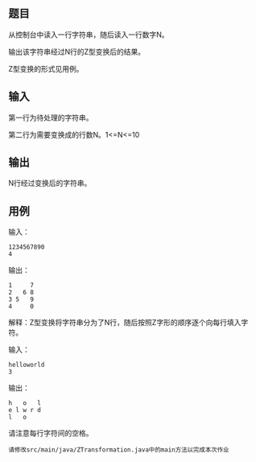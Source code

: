 ## 题目

从控制台中读入一行字符串，随后读入一行数字N。

输出该字符串经过N行的Z型变换后的结果。

Z型变换的形式见用例。

## 输入

第一行为待处理的字符串。

第二行为需要变换成的行数N。1<=N<=10

## 输出

N行经过变换后的字符串。

## 用例

输入：

```
1234567890
4
```

输出：

```
1     7
2   6 8
3 5   9
4     0
```

解释：Z型变换将字符串分为了N行，随后按照Z字形的顺序逐个向每行填入字符。

输入：

```
helloworld
3
```

输出：

```
h   o   l
e l w r d
l   o
```

请注意每行字符间的空格。

```
请修改src/main/java/ZTransformation.java中的main方法以完成本次作业
```
